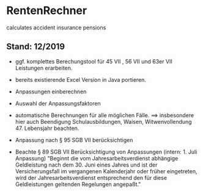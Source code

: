 # RentenRechner
calculates accident insurance pensions


Stand: 12/2019
-----------------------------------------------

- ggf. komplettes Berechungstool für 45 VII , 56 VII und 63er VII Leistungen erarbeiten.


- bereits existierende Excel Version in Java portieren.
- Anpassungen einberechnen
- Auswahl der Anpassungsfaktoren
- automatische Berechnungen für alle möglichen Fälle.
==> insbesondere hier auch Beendigung Schulausbildungen, Waisen, Witwenvollendung 47. Lebensjahr beachten.

- Anpassung nach § 95 SGB VII berücksichtigen

- Beachte § 89 SGB VII Berücksichtigung von Anpassungen (intern: 1. Juli Anpassung)
"Beginnt die vom Jahresarbeitsverdienst abhängige Geldleistung nach dem 30. Juni eines Jahres und ist der Versicherungsfall im vergangenen Kalenderjahr oder früher eingetreten, wird der Jahresarbeitsverdienst entsprechend den für diese Geldleistungen geltenden Regelungen angepaßt."


